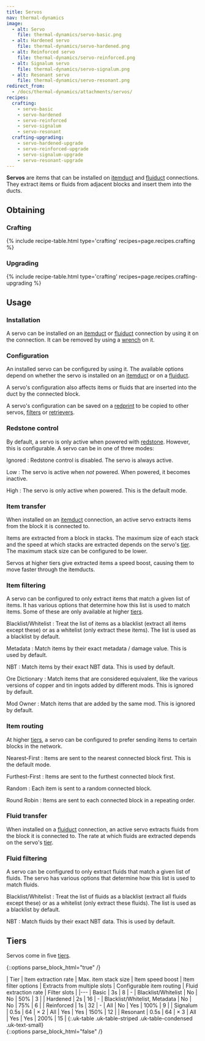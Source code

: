 ```yaml
---
title: Servos
nav: thermal-dynamics
image:
  - alt: Servo
    file: thermal-dynamics/servo-basic.png
  - alt: Hardened servo
    file: thermal-dynamics/servo-hardened.png
  - alt: Reinforced servo
    file: thermal-dynamics/servo-reinforced.png
  - alt: Signalum servo
    file: thermal-dynamics/servo-signalum.png
  - alt: Resonant servo
    file: thermal-dynamics/servo-resonant.png
redirect_from:
  - /docs/thermal-dynamics/attachments/servos/
recipes:
  crafting:
    - servo-basic
    - servo-hardened
    - servo-reinforced
    - servo-signalum
    - servo-resonant
  crafting-upgrading:
    - servo-hardened-upgrade
    - servo-reinforced-upgrade
    - servo-signalum-upgrade
    - servo-resonant-upgrade
---
```


**Servos** are items that can be installed on [itemduct](/docs/itemduct/) and
[fluiduct](/docs/fluiduct/) connections. They extract items or fluids from
adjacent blocks and insert them into the ducts.


Obtaining
--------

### Crafting
{% include recipe-table.html type='crafting' recipes=page.recipes.crafting %}

### Upgrading
{% include recipe-table.html type='crafting' recipes=page.recipes.crafting-upgrading %}


Usage
-----

### Installation
A servo can be installed on an [itemduct](/docs/itemduct/) or
[fluiduct](/docs/fluiduct/) connection by using it on the connection. It can be
removed by using a [wrench](/docs/wrenches/) on it.

### Configuration
An installed servo can be configured by using it. The available options depend
on whether the servo is installed on an [itemduct](/docs/itemduct/) or on a
[fluiduct](/docs/fluiduct/).

A servo's configuration also affects items or fluids that are inserted into the
duct by the connected block.

A servo's configuration can be saved on a [redprint](/docs/redprint/) to be
copied to other servos, [filters](/docs/filters/) or
[retrievers](/docs/retrievers/).

### Redstone control
By default, a servo is only active when powered with
[redstone](https://minecraft.gamepedia.com/Redstone). However, this is
configurable. A servo can be in one of three modes:

Ignored
: Redstone control is disabled. The servo is always active.

Low
: The servo is active when *not* powered. When powered, it becomes inactive.

High
: The servo is only active when powered. This is the default mode.

### Item transfer
When installed on an [itemduct](/docs/itemduct/) connection, an active servo
extracts items from the block it is connected to.

Items are extracted from a block in stacks. The maximum size of each stack and
the speed at which stacks are extracted depends on the servo's [tier](#tiers).
The maximum stack size can be configured to be lower.

Servos at higher tiers give extracted items a speed boost, causing them to move
faster through the itemducts.

### Item filtering
A servo can be configured to only extract items that match a given list of
items. It has various options that determine how this list is used to match
items. Some of these are only available at higher [tiers](#tiers).

Blacklist/Whitelist
: Treat the list of items as a blacklist (extract all items except these) or as
a whitelist (only extract these items). The list is used as a blacklist by
default.

Metadata
: Match items by their exact metadata / damage value. This is used by default.

NBT
: Match items by their exact NBT data. This is used by default.

Ore Dictionary
: Match items that are considered equivalent, like the various versions of
copper and tin ingots added by different mods. This is ignored by default.

Mod Owner
: Match items that are added by the same mod. This is ignored by default.

### Item routing
At higher [tiers](#tiers), a servo can be configured to prefer sending items to
certain blocks in the network.

Nearest-First
: Items are sent to the nearest connected block first. This is the default mode.

Furthest-First
: Items are sent to the furthest connected block first.

Random
: Each item is sent to a random connected block.

Round Robin
: Items are sent to each connected block in a repeating order.

### Fluid transfer
When installed on a [fluiduct](/docs/fluiduct/) connection, an active servo
extracts fluids from the block it is connected to. The rate at which fluids are
extracted depends on the servo's [tier](#tiers).

### Fluid filtering
A servo can be configured to only extract fluids that match a given list of
fluids. The servo has various options that determine how this list is used to
match fluids.

Blacklist/Whitelist
: Treat the list of fluids as a blacklist (extract all fluids except these) or
as a whitelist (only extract these fluids). The list is used as a blacklist by
default.

NBT
: Match fluids by their exact NBT data. This is used by default.


Tiers
-----

Servos come in five [tiers](/docs/tiers/).

{::options parse_block_html="true" /}
<div class="uk-overflow-container">
| Tier | Item extraction rate | Max. item stack size | Item speed boost | Item filter options | Extracts from multiple slots | Configurable item routing | Fluid extraction rate | Filter slots |
|---
| Basic | 3s | 8 | - | Blacklist/Whitelist | No | No | 50% | 3 |
| Hardened | 2s | 16 | - | Blacklist/Whitelist, Metadata | No | No | 75% | 6 |
| Reinforced | 1s | 32 | - | All | No | Yes | 100% | 9 |
| Signalum | 0.5s | 64 | × 2 | All | Yes | Yes | 150% | 12 |
| Resonant | 0.5s | 64 | × 3 | All | Yes | Yes | 200% | 15 |
{:.uk-table .uk-table-striped .uk-table-condensed .uk-text-small}
</div>
{::options parse_block_html="false" /}
